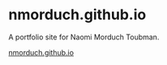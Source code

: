 nmorduch.github.io
==================

A portfolio site for Naomi Morduch Toubman.

[nmorduch.github.io](http://nmorduch.github.io)
